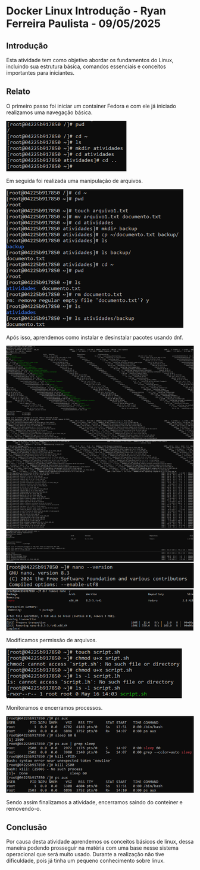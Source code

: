 # Docker Linux Introdução - Ryan Ferreira Paulista - 09/05/2025

## Introdução
Esta atividade tem como objetivo abordar os fundamentos do Linux, incluindo sua estrutura básica, comandos essenciais e conceitos importantes para iniciantes.

## Relato

O primeiro passo foi iniciar um container Fedora e com ele já iniciado realizamos uma navegação básica.

<img alt="" src="./imagens/print1.png"/>

Em seguida foi realizada uma manipulação de arquivos.

<img alt="" src="./imagens/print2.png"/>

Após isso, aprendemos como instalar e desinstalar pacotes usando dnf.

<img alt="" src="./imagens/print3.png"/>
<img alt="" src="./imagens/print4.png"/>
<img alt="" src="./imagens/print5.png"/>
<img alt="" src="./imagens/print6.png"/>
<img alt="" src="./imagens/print7.png"/>

Modificamos permissão de arquivos.

<img alt="" src="./imagens/print8.png"/>

Monitoramos e encerramos processos.

<img alt="" src="./imagens/print9.png"/>

Sendo assim finalizamos a atividade, encerramos saindo do conteiner e removendo-o.

## Conclusão

Por causa desta atividade aprendemos os conceitos básicos de linux, dessa maneira podendo prosseguir na matéria com uma base nesse sistema operacional que será muito usado. Durante a realização não tive dificuldade, pois já tinha um pequeno conhecimento sobre linux. 